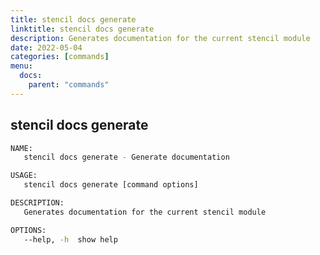 ```yaml
---
title: stencil docs generate
linktitle: stencil docs generate
description: Generates documentation for the current stencil module
date: 2022-05-04
categories: [commands]
menu:
  docs:
    parent: "commands"
---
```


## stencil docs generate

```bash
NAME:
   stencil docs generate - Generate documentation

USAGE:
   stencil docs generate [command options]

DESCRIPTION:
   Generates documentation for the current stencil module

OPTIONS:
   --help, -h  show help

```
